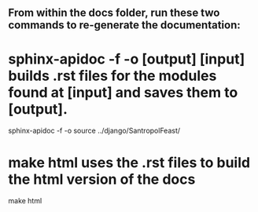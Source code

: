 ## From within the docs folder, run these two commands to re-generate the documentation:
# sphinx-apidoc -f -o [output] [input] builds .rst files for the modules found at [input] and saves them to [output].
sphinx-apidoc -f -o source ../django/SantropolFeast/

# make html uses the .rst files to build the html version of the docs
make html
